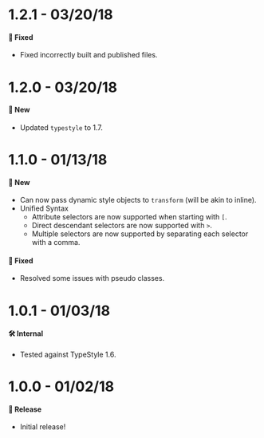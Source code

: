 # 1.2.1 - 03/20/18
#### 🐞 Fixed
* Fixed incorrectly built and published files.

# 1.2.0 - 03/20/18
#### 🚀 New
* Updated `typestyle` to 1.7.

# 1.1.0 - 01/13/18
#### 🚀 New
* Can now pass dynamic style objects to `transform` (will be akin to inline).
* Unified Syntax
  * Attribute selectors are now supported when starting with `[`.
  * Direct descendant selectors are now supported with `>`.
  * Multiple selectors are now supported by separating each selector with a comma.

#### 🐞 Fixed
* Resolved some issues with pseudo classes.

# 1.0.1 - 01/03/18
#### 🛠 Internal
* Tested against TypeStyle 1.6.

# 1.0.0 - 01/02/18
#### 🎉 Release
* Initial release!

